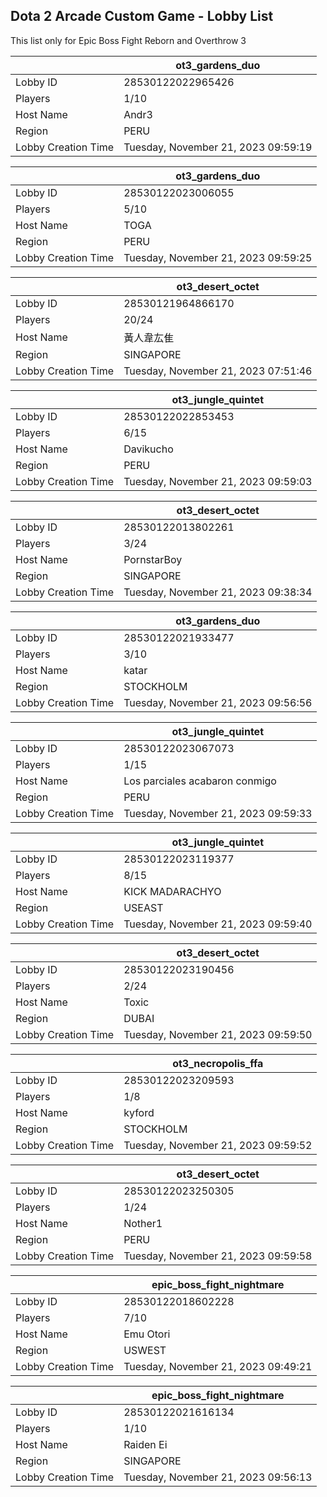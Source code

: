 ## Dota 2 Arcade Custom Game - Lobby List

This list only for Epic Boss Fight Reborn and Overthrow 3

|  | ot3_gardens_duo |
| ------ | ------ |
| Lobby ID | 28530122022965426 |
| Players | 1/10 |
| Host Name | Andr3 |
| Region | PERU |
| Lobby Creation Time | Tuesday, November 21, 2023 09:59:19 |


|  | ot3_gardens_duo |
| ------ | ------ |
| Lobby ID | 28530122023006055 |
| Players | 5/10 |
| Host Name | TOGA |
| Region | PERU |
| Lobby Creation Time | Tuesday, November 21, 2023 09:59:25 |


|  | ot3_desert_octet |
| ------ | ------ |
| Lobby ID | 28530121964866170 |
| Players | 20/24 |
| Host Name | 黃人韋厷隹 |
| Region | SINGAPORE |
| Lobby Creation Time | Tuesday, November 21, 2023 07:51:46 |


|  | ot3_jungle_quintet |
| ------ | ------ |
| Lobby ID | 28530122022853453 |
| Players | 6/15 |
| Host Name | Davikucho |
| Region | PERU |
| Lobby Creation Time | Tuesday, November 21, 2023 09:59:03 |


|  | ot3_desert_octet |
| ------ | ------ |
| Lobby ID | 28530122013802261 |
| Players | 3/24 |
| Host Name | PornstarBoy |
| Region | SINGAPORE |
| Lobby Creation Time | Tuesday, November 21, 2023 09:38:34 |


|  | ot3_gardens_duo |
| ------ | ------ |
| Lobby ID | 28530122021933477 |
| Players | 3/10 |
| Host Name | katar |
| Region | STOCKHOLM |
| Lobby Creation Time | Tuesday, November 21, 2023 09:56:56 |


|  | ot3_jungle_quintet |
| ------ | ------ |
| Lobby ID | 28530122023067073 |
| Players | 1/15 |
| Host Name | Los parciales acabaron conmigo |
| Region | PERU |
| Lobby Creation Time | Tuesday, November 21, 2023 09:59:33 |


|  | ot3_jungle_quintet |
| ------ | ------ |
| Lobby ID | 28530122023119377 |
| Players | 8/15 |
| Host Name | KICK MADARACHYO |
| Region | USEAST |
| Lobby Creation Time | Tuesday, November 21, 2023 09:59:40 |


|  | ot3_desert_octet |
| ------ | ------ |
| Lobby ID | 28530122023190456 |
| Players | 2/24 |
| Host Name | Toxic |
| Region | DUBAI |
| Lobby Creation Time | Tuesday, November 21, 2023 09:59:50 |


|  | ot3_necropolis_ffa |
| ------ | ------ |
| Lobby ID | 28530122023209593 |
| Players | 1/8 |
| Host Name | kyford |
| Region | STOCKHOLM |
| Lobby Creation Time | Tuesday, November 21, 2023 09:59:52 |


|  | ot3_desert_octet |
| ------ | ------ |
| Lobby ID | 28530122023250305 |
| Players | 1/24 |
| Host Name | Nother1 |
| Region | PERU |
| Lobby Creation Time | Tuesday, November 21, 2023 09:59:58 |


|  | epic_boss_fight_nightmare |
| ------ | ------ |
| Lobby ID | 28530122018602228 |
| Players | 7/10 |
| Host Name | Emu Otori |
| Region | USWEST |
| Lobby Creation Time | Tuesday, November 21, 2023 09:49:21 |


|  | epic_boss_fight_nightmare |
| ------ | ------ |
| Lobby ID | 28530122021616134 |
| Players | 1/10 |
| Host Name | Raiden Ei |
| Region | SINGAPORE |
| Lobby Creation Time | Tuesday, November 21, 2023 09:56:13 |


